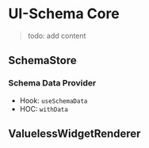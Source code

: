 # UI-Schema Core

> todo: add content

## SchemaStore

### Schema Data Provider

- Hook: `useSchemaData` 
- HOC: `withData`

## ValuelessWidgetRenderer
